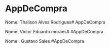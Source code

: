 AppDeCompra
=======
Nome: Thalison Alves Rodrigues# AppDeCompra

Nome: Victor Eduardo moraes# #AppDeCompra

Nome : Gustavo Sales #AppDeCompra
